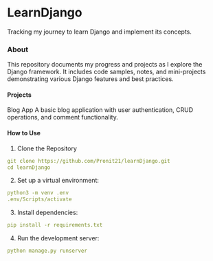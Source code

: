 # LearnDjango
Tracking my journey to learn Django and implement its concepts.

### About
<p>
This repository documents my progress and projects as I explore the Django framework. 
It includes code samples, notes, and mini-projects demonstrating various Django features and best practices.
</p>

#### Projects
Blog App
A basic blog application with user authentication, CRUD operations, and comment functionality.

#### How to Use
1. Clone the Repository
```yaml
git clone https://github.com/Pronit21/learnDjango.git
cd learnDjango
```
2. Set up a virtual environment:
```yaml
python3 -m venv .env
.env/Scripts/activate
```
3. Install dependencies:
```yaml
pip install -r requirements.txt
```
4. Run the development server:
```yaml
python manage.py runserver
```












